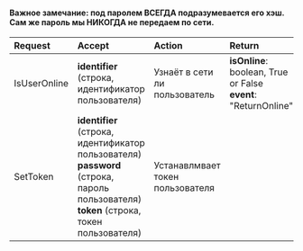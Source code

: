 #### Важное замечание: под паролем ВСЕГДА подразумевается его хэш. Сам же пароль мы НИКОГДА не передаем по сети.
| Request | Accept | Action | Return |
|:-|:-|:-|:-|
| IsUserOnline | __identifier__ (строка, идентификатор пользователя) | Узнаёт в сети ли пользователь | __isOnline__: boolean, True or False<br/>__event__: "ReturnOnline"
| SetToken | __identifier__ (строка, идентификатор пользователя)<br/> __password__ (строка, пароль пользователя)<br/>__token__ (строка, токен пользователя)  | Устанавлмвает токен пользователя |